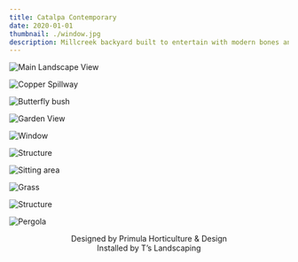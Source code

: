 ```yaml
---
title: Catalpa Contemporary
date: 2020-01-01
thumbnail: ./window.jpg
description: Millcreek backyard built to entertain with modern bones and rustic accents.
---
```


<div class="kg-card kg-image-card kg-width-wide">

![Main Landscape View](./home-design.jpg)

</div>

<div class="kg-card kg-image-card kg-width-wide">

![Copper Spillway](./spillway.jpg)

</div>

<div class="kg-card kg-image-card kg-width-wide">

![Butterfly bush](./butterfly-bush.jpg)

</div>

<div class="kg-card kg-image-card kg-width-wide">

![Garden View](./garden-view.jpg)

</div>

<div class="kg-card kg-image-card kg-width-wide">

![Window](./window.jpg)

</div>

<div class="kg-card kg-image-card kg-width-wide">

![Structure](./structure.jpg)

</div>

<div class="kg-card kg-image-card kg-width-wide">

![Sitting area](./sitting-area.jpg)

</div>

<div class="kg-card kg-image-card kg-width-wide">

![Grass](./grass.jpg)

</div>

<div class="kg-card kg-image-card kg-width-wide">

![Structure](./structure-2.jpg)

</div>

<div class="kg-card kg-image-card kg-width-wide">

![Pergola](./pergola.jpg)

</div>

<div style="text-align: center">
Designed by Primula Horticulture & Design
<br/>
Installed by T’s Landscaping
</div>
